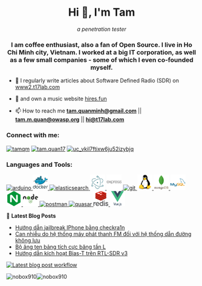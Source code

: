 <h1 align="center">Hi 👋, I'm Tam</h1>
<p align="center"><i>a penetration tester</i></p>
<h3 align="center">I am coffee enthusiast, also a fan of Open Source. I live in Ho Chi Minh city, Vietnam. I worked at a big IT corporation, as well as a few small companies - some of which I even co-founded myself.</h3>

- 📝 I regularly write articles about Software Defined Radio (SDR) on [www2.t17lab.com](https://www2.t17lab.com)

- 🎵 and own a music website [hires.fun](https://hires.fun)

- 📫 How to reach me **tam.quanminh@gmail.com** || **tam.m.quan@owasp.org** || **hi@t17lab.com**

<h3 align="left">Connect with me:</h3>
<p align="left">
<a href="https://linkedin.com/in/tamqm" target="blank"><img align="center" src="https://cdn.jsdelivr.net/npm/simple-icons@3.0.1/icons/linkedin.svg" alt="tamqm" height="30" width="40" /></a>
<a href="https://www.facebook.com/tam.quan17/" target="blank"><img align="center" src="https://cdn.jsdelivr.net/npm/simple-icons@3.0.1/icons/facebook.svg" alt="tam.quan17" height="30" width="40" /></a>
<a href="https://www.youtube.com/channel/UC_VKIl7FTiXw6JU52IZYBJQ" target="blank"><img align="center" src="https://cdn.jsdelivr.net/npm/simple-icons@3.0.1/icons/youtube.svg" alt="uc_vkil7ftixw6ju52izybjq" height="30" width="40" /></a>
</p>

<h3 align="left">Languages and Tools:</h3>
<p align="left"> <a href="https://www.arduino.cc/" target="_blank"> <img src="https://cdn.worldvectorlogo.com/logos/arduino-1.svg" alt="arduino" width="40" height="40"/> </a> <a href="https://www.docker.com/" target="_blank"> <img src="https://raw.githubusercontent.com/devicons/devicon/master/icons/docker/docker-original-wordmark.svg" alt="docker" width="40" height="40"/> </a> <a href="https://www.elastic.co" target="_blank"> <img src="https://www.vectorlogo.zone/logos/elastic/elastic-icon.svg" alt="elasticsearch" width="40" height="40"/> </a> <a href="https://www.electronjs.org" target="_blank"> <img src="https://raw.githubusercontent.com/devicons/devicon/master/icons/electron/electron-original.svg" alt="electron" width="40" height="40"/> </a> <a href="https://expressjs.com" target="_blank"> <img src="https://raw.githubusercontent.com/devicons/devicon/master/icons/express/express-original-wordmark.svg" alt="express" width="40" height="40"/> </a> <a href="https://git-scm.com/" target="_blank"> <img src="https://www.vectorlogo.zone/logos/git-scm/git-scm-icon.svg" alt="git" width="40" height="40"/> </a> <a href="https://www.linux.org/" target="_blank"> <img src="https://raw.githubusercontent.com/devicons/devicon/master/icons/linux/linux-original.svg" alt="linux" width="40" height="40"/> </a> <a href="https://www.mongodb.com/" target="_blank"> <img src="https://raw.githubusercontent.com/devicons/devicon/master/icons/mongodb/mongodb-original-wordmark.svg" alt="mongodb" width="40" height="40"/> </a> <a href="https://www.mysql.com/" target="_blank"> <img src="https://raw.githubusercontent.com/devicons/devicon/master/icons/mysql/mysql-original-wordmark.svg" alt="mysql" width="40" height="40"/> </a> <a href="https://www.nginx.com" target="_blank"> <img src="https://raw.githubusercontent.com/devicons/devicon/master/icons/nginx/nginx-original.svg" alt="nginx" width="40" height="40"/> </a> <a href="https://nodejs.org" target="_blank"> <img src="https://raw.githubusercontent.com/devicons/devicon/master/icons/nodejs/nodejs-original-wordmark.svg" alt="nodejs" width="40" height="40"/> </a> <a href="https://postman.com" target="_blank"> <img src="https://www.vectorlogo.zone/logos/getpostman/getpostman-icon.svg" alt="postman" width="40" height="40"/> </a> <a href="https://quasar.dev/" target="_blank"> <img src="https://cdn.quasar.dev/logo/svg/quasar-logo.svg" alt="quasar" width="40" height="40"/> </a> <a href="https://redis.io" target="_blank"> <img src="https://raw.githubusercontent.com/devicons/devicon/master/icons/redis/redis-original-wordmark.svg" alt="redis" width="40" height="40"/> </a> <a href="https://vuejs.org/" target="_blank"> <img src="https://raw.githubusercontent.com/devicons/devicon/master/icons/vuejs/vuejs-original-wordmark.svg" alt="vuejs" width="40" height="40"/> </a> </p>

📕 **Latest Blog Posts**

<!-- BLOG-POST-LIST:START -->
- [Hướng dẫn jailbreak IPhone bằng checkra1n](https://www2.t17lab.com/blog/huong-dan-jailbreak-iphone-bang-checkra1n/)
- [Can nhiễu do hệ thống máy phát thanh FM đối với hệ thống dẫn đường không lưu](https://www2.t17lab.com/blog/can-nhieu-do-he-thong-may-phat-thanh-fm-doi-voi-he-thong-dan-duong-khong-luu/)
- [Bộ ăng ten bảng tích cực băng tần L](https://www2.t17lab.com/blog/bo-ang-ten-tich-cuc-bang-tan-l/)
- [Hướng dẫn kích hoạt Bias-T trên RTL-SDR v3](https://www2.t17lab.com/blog/huong-dan-kich-hoat-bias-t-tren-rtl-sdr-v3/)
<!-- BLOG-POST-LIST:END -->

[![Latest blog post workflow](https://github.com/nobox910/nobox910/actions/workflows/blog-post-workflow.yml/badge.svg)](https://github.com/nobox910/nobox910/actions/workflows/blog-post-workflow.yml)

<p><img align="left" src="https://github-readme-stats.vercel.app/api?username=nobox910&theme=yeblu&show_icons=true&locale=en&hide_rank=true" alt="nobox910" /></p>
<p><img align="left" src="https://github-readme-stats.vercel.app/api/top-langs?username=nobox910&theme=yeblu&show_icons=true&locale=en&layout=compact" alt="nobox910" /></p>
</br>


